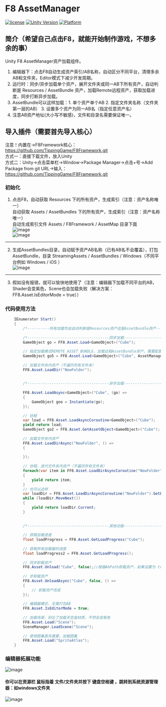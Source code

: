 # F8 AssetManager

[![license](http://img.shields.io/badge/license-MIT-green.svg)](https://opensource.org/licenses/MIT)
[![Unity Version](https://img.shields.io/badge/unity-2021.3.15f1-blue)](https://unity.com)
[![Platform](https://img.shields.io/badge/platform-Win%20%7C%20Android%20%7C%20iOS%20%7C%20Mac%20%7C%20Linux%20%7C%20WebGL-orange)]()

## 简介（希望自己点击F8，就能开始制作游戏，不想多余的事）
Unity F8 AssetManager资产加载组件。
1. 编辑器下：点击F8自动生成资产索引/AB名称，自动区分不同平台，清理多余AB和文件夹，Editor模式下减少开发周期。
2. 运行时：同步/异步加载单个资产，展开文件夹或同一AB下所有资产，自动判断是 Resources / AssetBundle 资产，加载Remote远程资产，获取加载进度，同步打断异步加载。
3. AssetBundle可以这样加载：1. 单个资产单个AB 2. 指定文件夹名称（文件夹第一层的AB） 3. 设置多个资产为同一AB名（指定任意资产名）
4. 注意AB资产地址(大小写不敏感)，文件和目录名需要保证唯一。

## 导入插件（需要首先导入核心）
注意！内置在->F8Framework核心：https://github.com/TippingGame/F8Framework.git  
方式一：直接下载文件，放入Unity  
方式二：Unity->点击菜单栏->Window->Package Manager->点击+号->Add Package from git URL->输入：https://github.com/TippingGame/F8Framework.git

### 初始化

1. 点击F8，自动获取 Resources 下的所有资产，生成索引（注意：资产名称唯一）  
   自动获取 Assets / AssetBundles 下的所有资产，生成索引（注意：资产名称唯一）  
   自动生成索引文件 Assets / F8Framework / AssetMap 目录下面  
   ![image](https://tippinggame-1257018413.cos.ap-guangzhou.myqcloud.com/TippingGame/AssetManager/ui_20240205225637.png)  
   ![image](https://tippinggame-1257018413.cos.ap-guangzhou.myqcloud.com/TippingGame/AssetManager/ui_20240205230012_2.png)
---------------------------------
2. 生成AssetBundles目录，自动赋予资产AB名称（已有AB名不会覆盖），打包 AssetBundle，目录 StreamingAssets / AssetBundles / Windows（不同平台例如 Windows / iOS ）  
   ![image](https://tippinggame-1257018413.cos.ap-guangzhou.myqcloud.com/TippingGame/AssetManager/ui_20240205225815.png)
---------------------------------
3. 假如没有报错，就可以愉快地使用了（注意：编辑器下加载不同平台的AB，Shader会变紫色，Scene也会加载失败（解决方案：FF8.Asset.IsEditorMode = true））

### 代码使用方法
```C#
    IEnumerator Start()
    {
        /*----------所有加载均会自动判断是Resources资产还是AssetBundle资产----------*/
        
        /*-------------------------------------同步加载-------------------------------------*/
        GameObject go = FF8.Asset.Load<GameObject>("Cube");
        
        // 指定加载模式REMOTE_ASSET_BUNDLE，加载远程AssetBundle资产，需要配置AssetRemoteAddress = "http://127.0.0.1:6789/remote"
        GameObject go5 = FF8.Asset.Load<GameObject>("Cube", AssetManager.AssetAccessMode.REMOTE_ASSET_BUNDLE);
        
        // 加载文件夹内资产（不遍历所有文件夹）
        FF8.Asset.LoadDir("NewFolder");
        
        
        /*-------------------------------------异步加载-------------------------------------*/
        
        FF8.Asset.LoadAsync<GameObject>("Cube", (go) =>
        {
            GameObject goo = Instantiate(go);
        });
        
        // 协程
        var load = FF8.Asset.LoadAsyncCoroutine<GameObject>("Cube");
        yield return load;
        GameObject go2 = FF8.Asset.GetAssetObject<GameObject>("Cube");
        
        // 加载文件夹内资产
        FF8.Asset.LoadDirAsync("NewFolder", () =>
        {
            
        });
        
        // 协程，迭代文件夹内资产（不遍历所有文件夹）
        foreach(var item in FF8.Asset.LoadDirAsyncCoroutine("NewFolder"))
        {
            yield return item;
        }
        // 也可以这样
        var loadDir = FF8.Asset.LoadDirAsyncCoroutine("NewFolder").GetEnumerator();
        while (loadDir.MoveNext())
        {
            yield return loadDir.Current;
        }
        
        
        /*-------------------------------------其他功能-------------------------------------*/
        
        // 获取加载进度
        float loadProgress = FF8.Asset.GetLoadProgress("Cube");
        
        // 获取所有加载器的进度
        float loadProgress2 = FF8.Asset.GetLoadProgress();
        
        // 同步卸载资产
        FF8.Asset.Unload("Cube", false);//根据AbPath卸载资产，如果设置为 true，完全卸载。
        
        // 步卸载资产
        FF8.Asset.UnloadAsync("Cube", false, () =>
        {
            // 卸载资产完成
        });
        
        // 编辑器模式，无需打包AB
        FF8.Asset.IsEditorMode = true;
        
        // 加载场景，别忘了加载天空盒材质，不然会变紫色
        FF8.Asset.Load("Scene");
        SceneManager.LoadScene("Scene");
        
        // 使用图集首先需要，加载图集
        FF8.Asset.Load("SpriteAtlas");
    }
```

### 编辑器拓展功能
![image](https://tippinggame-1257018413.cos.ap-guangzhou.myqcloud.com/TippingGame/AssetManager/ui_20240216212631.png)

#### 你可以在资源栏 **鼠标指着** 文件/文件夹并按下 **键盘空格键** ，跳转到系统资源管理器：如windows文件夹
![image](https://tippinggame-1257018413.cos.ap-guangzhou.myqcloud.com/TippingGame/AssetManager/ui_20241112212631.png)  
